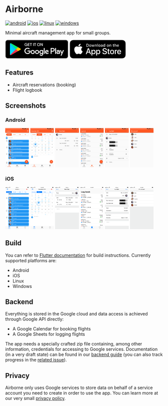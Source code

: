 # Airborne

[![android](https://github.com/daniele-athome/airborne/actions/workflows/android.yml/badge.svg)](https://github.com/daniele-athome/airborne/actions/workflows/android.yml)
[![ios](https://github.com/daniele-athome/airborne/actions/workflows/ios.yml/badge.svg)](https://github.com/daniele-athome/airborne/actions/workflows/ios.yml)
[![linux](https://github.com/daniele-athome/airborne/actions/workflows/linux.yml/badge.svg)](https://github.com/daniele-athome/airborne/actions/workflows/linux.yml)
[![windows](https://github.com/daniele-athome/airborne/actions/workflows/windows.yml/badge.svg)](https://github.com/daniele-athome/airborne/actions/workflows/windows.yml)

Minimal aircraft management app for small groups.

<!-- TODO remove padding on google play badge -->

<a href='https://play.google.com/store/apps/details?id=it.casaricci.airborne'><img alt='Get it on Google Play' src='https://github.com/daniele-athome/airborne/raw/master/docs/google_play_badge.png' style='height: 60px'/></a>
<a href="https://apps.apple.com/us/app/airborne-aircraft-management/id1582860258" style="display: inline-block; overflow: hidden; border-radius: 13px; height: 60px;"><img src="https://github.com/daniele-athome/airborne/raw/master/docs/app_store_badge.png" alt="Download on the App Store" style="border-radius: 13px; height: 60px"></a>

## Features

* Aircraft reservations (booking)
* Flight logbook

## Screenshots

### Android

<p>
<img src="/android/fastlane/metadata/android/en-US/images/phoneScreenshots/Nexus%205X-Portrait-01-bookflight-agenda.png" alt="Bookings - Agenda" width="15%">
<img src="/android/fastlane/metadata/android/en-US/images/phoneScreenshots/Nexus%205X-Portrait-02-bookflight-month.png" alt="Bookings - Month" width="15%">
<img src="/android/fastlane/metadata/android/en-US/images/phoneScreenshots/Nexus%205X-Portrait-03-bookflight-flighteditor.png" alt="Bookings - Edit" width="15%">
<img src="/android/fastlane/metadata/android/en-US/images/phoneScreenshots/Nexus%205X-Portrait-04-logbook-list.png" alt="Logbook - List" width="15%">
<img src="/android/fastlane/metadata/android/en-US/images/phoneScreenshots/Nexus%205X-Portrait-05-logbook-flighteditor.png" alt="Logbook - Edit" width="15%">
<img src="/android/fastlane/metadata/android/en-US/images/phoneScreenshots/Nexus%205X-Portrait-06-onboarding-pilotselect.png" alt="Onboarding - Pilot" width="15%">
</p>

### iOS

<p>
<img src="/ios/fastlane/screenshots/en-US/iPhone%208%20Plus-Portrait-01-bookflight-agenda.png" alt="Bookings - Agenda" width="15%">
<img src="/ios/fastlane/screenshots/en-US/iPhone%208%20Plus-Portrait-02-bookflight-month.png" alt="Bookings - Month" width="15%">
<img src="/ios/fastlane/screenshots/en-US/iPhone%208%20Plus-Portrait-03-bookflight-flighteditor.png" alt="Bookings - Edit" width="15%">
<img src="/ios/fastlane/screenshots/en-US/iPhone%208%20Plus-Portrait-04-logbook-list.png" alt="[Logbook - List" width="15%">
<img src="/ios/fastlane/screenshots/en-US/iPhone%208%20Plus-Portrait-05-logbook-flighteditor.png" alt="[Logbook - Edit" width="15%">
<img src="/ios/fastlane/screenshots/en-US/iPhone%208%20Plus-Portrait-06-onboarding-pilotselect.png" alt="Onboarding - Pilot" width="15%">
</p>

## Build

You can refer to [Flutter documentation](https://docs.flutter.dev/) for build instructions. Currently supported
platforms are:

* Android
* iOS
* Linux
* Windows

## Backend

Everything is stored in the Google cloud and data access is achieved through Google API directly:

* A Google Calendar for booking flights
* A Google Sheets for logging flights

The app needs a specially crafted zip file containing, among other information, credentials for accessing to Google
services. Documentation (in a very draft state) can be found in our [backend guide](docs/backend.md) (you can also track
progress in the [related issue](https://github.com/daniele-athome/airborne/issues/32)).

## Privacy

Airborne only uses Google services to store data on behalf of a service account you need to create in order to use the
app. You can learn more at our very small [privacy policy](docs/privacy.md).
